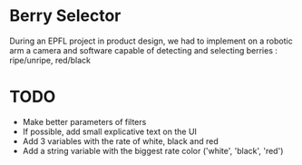 # Berry Selector
During an EPFL project in product design, we had to implement on a robotic arm a camera and software capable of detecting and selecting berries : ripe/unripe, red/black

# TODO
- Make better parameters of filters
- If possible, add small explicative text on the UI
- Add 3 variables with the rate of white, black and red
- Add a string variable with the biggest rate color ('white', 'black', 'red')